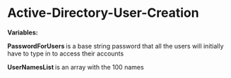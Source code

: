 # Active-Directory-User-Creation
<b>Variables:</b>

<b> PasswordForUsers </b> is a base string password that all the users will initially have to type in to access their accounts 

<b> UserNamesList </b> is an array with the 100 names


